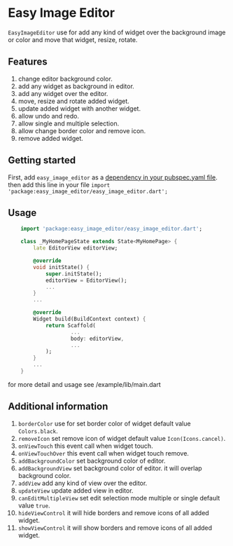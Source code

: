 <!-- 
This README describes the package. If you publish this package to pub.dev,
this README's contents appear on the landing page for your package.

For information about how to write a good package README, see the guide for
[writing package pages](https://dart.dev/guides/libraries/writing-package-pages). 

For general information about developing packages, see the Dart guide for
[creating packages](https://dart.dev/guides/libraries/create-library-packages)
and the Flutter guide for
[developing packages and plugins](https://flutter.dev/developing-packages). 
-->

# Easy Image Editor

`EasyImageEditor` use for add any kind of widget over the background image or color and move that widget, resize, rotate.

## Features

1) change editor background color.
2) add any widget as background in editor.
3) add any widget over the editor.
4) move, resize and rotate added widget.
5) update added widget with another widget.
6) allow undo and redo.
7) allow single and multiple selection.
8) allow change border color and remove icon.
9) remove added widget.

## Getting started

First, add `easy_image_editor` as a [dependency in your pubspec.yaml file](https://flutter.dev/docs/development/platform-integration/platform-channels).
then add this line in your file `import 'package:easy_image_editor/easy_image_editor.dart';`

## Usage

```dart
    import 'package:easy_image_editor/easy_image_editor.dart';

    class _MyHomePageState extends State<MyHomePage> {
        late EditorView editorView;

        @override
        void initState() {
            super.initState();
            editorView = EditorView();
            ...
        }
        ...

        @override
        Widget build(BuildContext context) {
            return Scaffold(
                    ...
                    body: editorView,
                    ...
            );
        }
        ...
    }
```
for more detail and usage see /example/lib/main.dart

## Additional information

1) `borderColor` use for set border color of widget default value `Colors.black`.
2) `removeIcon` set remove icon of widget default value `Icon(Icons.cancel)`.
3) `onViewTouch` this event call when widget touch.
4) `onViewTouchOver` this event call when widget touch remove.
5) `addBackgroundColor` set background color of editor.
6) `addBackgroundView` set background color of editor. it will overlap background color.
7) `addView` add any kind of view over the editor.
8) `updateView` update added view in editor.
9) `canEditMultipleView` set edit selection mode multiple or single default value `true`.
10) `hideViewControl` it will hide borders and remove icons of all added widget.
11) `showViewControl` it will show borders and remove icons of all added widget.
